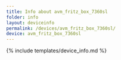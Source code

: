 ```yaml
---
title: Info about avm_fritz_box_7360sl
folder: info
layout: deviceinfo
permalink: /devices/avm_fritz_box_7360sl/
device: avm_fritz_box_7360sl
---
```

{% include templates/device_info.md %}
